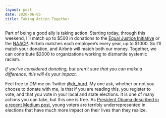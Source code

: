 ```yaml
---
layout: post
date: 2020-06-05
title: Taking Action Together
---
```


Part of being a good ally is taking action. Starting today, through this weekend, I’ll match up to $500 in donations to the [Equal Justice Initiative](https://eji.org) or the [NAACP](https://www.naacp.org).  Airbnb matches each employee’s every year, up to $1000. So I’ll match your donation, and Airbnb will match both our money. Together, we can contribute $2000 to organizations working to dismantle systemic racism.

*If you’ve considered donating, but aren’t sure that you can make a difference, this will 4x your impact.*

Feel free to DM me on Twitter [@dr_hurd](https://twitter.com/dr_hurd). My one ask, whether or not you choose to donate with me, is that if you are reading this, you register to vote, and that you vote in your local and state elections. It is one of many actions you can take, but this one is free. As [President Obama described in a recent Medium post](https://medium.com/@BarackObama/how-to-make-this-moment-the-turning-point-for-real-change-9fa209806067), young voters are terribly underrepresented in elections that have much more impact on their lives than they realize.
